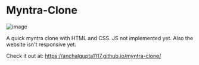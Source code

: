 # Myntra-Clone

![image](https://github.com/swayam-bansal/myntra-clone/assets/167964325/82828046-388c-40b7-aab7-38e0b5226a81)


A quick myntra clone with HTML and CSS. JS not implemented yet. Also the website isn't responsive yet.
<br>

Check it out at: https://anchalgupta1117.github.io/myntra-clone/


